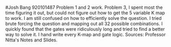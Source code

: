 #Josh Bang 920101487
Problem 1 and 2 work. Problem 3, I spent most the time figuring it out, but could not figure out how to get the 5 variable K map to work. I am still confused on how to efficiently solve the question.
I tried brute forcing the question and mapping out all 32 possible combinations. I quickly found that the gates were ridiculously long and tried to find a better way to solve it. 
I hand write every K-map and gate logic. 
Sources: Professor Nitta's Notes and Slides. 
